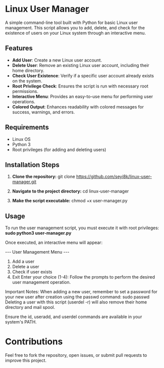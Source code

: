 # Linux User Manager

A simple command-line tool built with Python for basic Linux user management. This script allows you to add, delete, and check for the existence of users on your Linux system through an interactive menu.

## Features

- **Add User**: Create a new Linux user account.
- **Delete User**: Remove an existing Linux user account, including their home directory.
- **Check User Existence**: Verify if a specific user account already exists on the system.
- **Root Privilege Check**: Ensures the script is run with necessary root permissions.
- **Interactive Menu**: Provides an easy-to-use menu for performing user operations.
- **Colored Output**: Enhances readability with colored messages for success, warnings, and errors.

## Requirements

- Linux OS
- Python 3
- Root privileges (for adding and deleting users)

## Installation Steps

1.  **Clone the repository:**
    git clone https://github.com/seyi8k/linux-user-manager.git

2.  **Navigate to the project directory:**
    cd linux-user-manager

3.  **Make the script executable:**
    chmod +x user-manager.py

## Usage

To run the user management script, you must execute it with root privileges:
**sudo python3 user-manager.py**

Once executed, an interactive menu will appear:

--- User Management Menu ---
1. Add a user
2. Delete a user
3. Check if user exists
4. Exit
Enter your choice (1-4):
Follow the prompts to perform the desired user management operation.

Important Notes:
When adding a new user, remember to set a password for your new user after creation using the passwd command: sudo passwd <username>
Deleting a user with this script (userdel -r) will also remove their home directory and mail spool.

Ensure the id, useradd, and userdel commands are available in your system's PATH.

# Contributions
Feel free to fork the repository, open issues, or submit pull requests to improve this project.